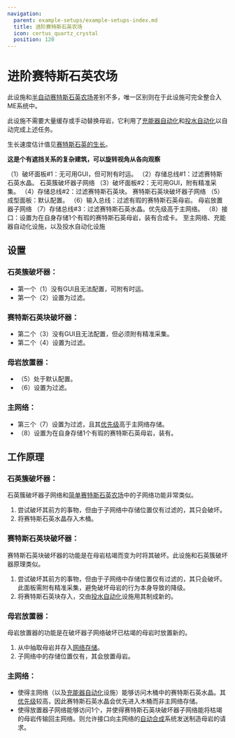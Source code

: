 ```yaml
---
navigation:
  parent: example-setups/example-setups-index.md
  title: 进阶赛特斯石英农场
  icon: certus_quartz_crystal
  position: 120
---
```


# 进阶赛特斯石英农场

此设施和[半自动赛特斯石英农场](semiauto-certus-farm.md)差别不多，唯一区别则在于此设施可完全整合入ME系统中。

此设施不需要大量缓存或手动替换母岩，它利用了[充能器自动化](charger-automation.md)和[投水自动化](throw-in-water-automation.md)以自动完成上述任务。

生长速度估计值见[赛特斯石英的生长](../ae2-mechanics/certus-growth.md)。

**这是个有遮挡关系的复杂建筑，可以旋转视角从各向观察**

<GameScene zoom="6" interactive={true}>
  <ImportStructure src="../assets/assemblies/advanced_certus_farm.snbt" />

  <BoxAnnotation color="#ddaaaa" min="3.7 2 1" max="4 3 2">
        （1）破坏面板#1：无可用GUI，但可附有时运。
  </BoxAnnotation>

  <BoxAnnotation color="#ddaaaa" min="2 2 1.7" max="3 3 2">
        （2）存储总线#1：过滤赛特斯石英水晶。
        <ItemImage id="certus_quartz_crystal" scale="2" />
  </BoxAnnotation>

  <DiamondAnnotation pos="3 2.5 1.5" color="#ff0000">
    石英簇破坏器子网络
  </DiamondAnnotation>

  <BoxAnnotation color="#aaddaa" min="3.7 1 1" max="4 2 2">
        （3）破坏面板#2：无可用GUI，附有精准采集。
  </BoxAnnotation>

  <BoxAnnotation color="#aaddaa" min="2 1 1.7" max="3 2 2">
        （4）存储总线#2：过滤赛特斯石英块。
        <BlockImage id="quartz_block" scale="2" />
  </BoxAnnotation>

  <DiamondAnnotation pos="3 1.5 1.5" color="#00ff00">
    赛特斯石英块破坏器子网络
  </DiamondAnnotation>

  <BoxAnnotation color="#ffddaa" min="4 0.7 1" max="5 1 2">
        （5）成型面板：默认配置。
  </BoxAnnotation>

  <BoxAnnotation color="#ffddaa" min="2 0.7 2" max="3 1 3">
        （6）输入总线：过滤有瑕的赛特斯石英母岩。
        <BlockImage id="flawed_budding_quartz" scale="2" />
  </BoxAnnotation>

  <DiamondAnnotation pos="3 0.5 1.5" color="#ddcc00">
    母岩放置器子网络
  </DiamondAnnotation>

  <BoxAnnotation color="#aaaadd" min="1.7 2 2" max="2 3 3">
        （7）存储总线#3：过滤赛特斯石英水晶。优先级高于主网络。
        <ItemImage id="certus_quartz_crystal" scale="2" />
  </BoxAnnotation>

  <BoxAnnotation color="#aaaadd" min="2 1 2" max="3 2 3">
        （8）接口：设置为在自身存储1个有瑕的赛特斯石英母岩，装有合成卡。
        <Row><BlockImage id="flawed_budding_quartz" scale="2" /> <ItemImage id="crafting_card" scale="2" /></Row>
  </BoxAnnotation>

<DiamondAnnotation pos="1.5 0.5 0" color="#00ff00">
        至主网络、充能器自动化设施，以及投水自动化设施
        <Row>
        <GameScene zoom="3" background="transparent">
          <ImportStructure src="../assets/assemblies/charger_automation.snbt" />
          <IsometricCamera yaw="195" pitch="30" />
        </GameScene>
        <GameScene zoom="3" background="transparent">
          <ImportStructure src="../assets/assemblies/throw_in_water.snbt" />
          <IsometricCamera yaw="195" pitch="30" />
        </GameScene>
        </Row>
    </DiamondAnnotation>

  <IsometricCamera yaw="165" pitch="5" />
</GameScene>

## 设置

### 石英簇破坏器：

* 第一个<ItemLink id="annihilation_plane" />（1）没有GUI且无法配置，可附有时运。
* 第一个<ItemLink id="storage_bus" />（2）设置为过滤<ItemLink id="certus_quartz_crystal" />。

### 赛特斯石英块破坏器：

* 第二个<ItemLink id="annihilation_plane" />（3）没有GUI且无法配置，但必须附有精准采集。
* 第二个<ItemLink id="storage_bus" />（4）设置为过滤<ItemLink id="quartz_block" />。

### 母岩放置器：

* <ItemLink id="formation_plane" />（5）处于默认配置。
* <ItemLink id="import_bus" />（6）设置为过滤<ItemLink id="flawed_budding_quartz" />。

### 主网络：

* 第三个<ItemLink id="storage_bus" />（7）设置为过滤<ItemLink id="certus_quartz_crystal" />，且其[优先级](../ae2-mechanics/import-export-storage.md#存储优先级)高于主网络存储。
* <ItemLink id="interface" />（8）设置为在自身存储1个有瑕的赛特斯石英母岩，装有<ItemLink id="crafting_card" />。

## 工作原理

### 石英簇破坏器：

石英簇破坏器子网络和[简单赛特斯石英农场](simple-certus-farm.md)中的子网络功能非常类似。

1. <ItemLink id="annihilation_plane" />尝试破坏其前方的事物，但由于子网络中存储位置仅有过滤<ItemLink id="certus_quartz_crystal" />的<ItemLink id="storage_bus" />，其只会破坏<ItemLink id="quartz_cluster" />。
2. <ItemLink id="storage_bus" />将赛特斯石英水晶存入木桶。

### 赛特斯石英块破坏器：

赛特斯石英块破坏器的功能是在母岩枯竭而变为<ItemLink id="quartz_block" />时将其破坏。此设施和石英簇破坏器原理类似。

1. <ItemLink id="annihilation_plane" />尝试破坏其前方的事物，但由于子网络中存储位置仅有过滤<ItemLink id="quartz_block" />的<ItemLink id="storage_bus" />，其只会破坏<ItemLink id="quartz_block" />。此面板需附有精准采集，避免破坏母岩的行为本身导致的降级。
2. <ItemLink id="storage_bus" />将赛特斯石英块存入<ItemLink id="interface" />，交由[投水自动化](throw-in-water-automation.md)设施用其制成新的<ItemLink id="flawed_budding_quartz" />。

### 母岩放置器：

母岩放置器的功能是在破坏器子网络破坏已枯竭的母岩时放置新的<ItemLink id="flawed_budding_quartz" />。

1. <ItemLink id="import_bus" />从<ItemLink id="interface" />中抽取母岩并存入[网络存储](../ae2-mechanics/import-export-storage.md)。
2. 子网络中的存储位置仅有<ItemLink id="formation_plane" />，其会放置母岩。

### 主网络：

* <ItemLink id="storage_bus" />使得主网络（以及[充能器自动化](charger-automation.md)设施）能够访问木桶中的赛特斯石英水晶。其[优先级](../ae2-mechanics/import-export-storage.md#存储优先级)较高，因此赛特斯石英水晶会优先进入木桶而非主网络存储。
* <ItemLink id="interface" />使得放置器子网络能够访问1个<ItemLink id="flawed_budding_quartz" />，并使得赛特斯石英块破坏器子网络能将枯竭的母岩传输回主网络。<ItemLink id="crafting_card" />则允许接口向主网络的[自动合成](../ae2-mechanics/autocrafting.md)系统发送制造母岩的请求。